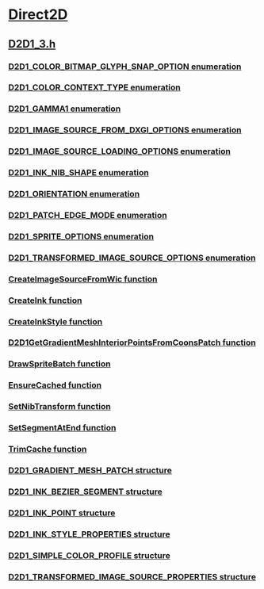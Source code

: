 # [Direct2D](../_direct2d/index.md)
## [D2D1_3.h](index.md)
### [D2D1_COLOR_BITMAP_GLYPH_SNAP_OPTION enumeration](../d2d1_3/ne-d2d1_3-d2d1_color_bitmap_glyph_snap_option.md)
### [D2D1_COLOR_CONTEXT_TYPE enumeration](../d2d1_3/ne-d2d1_3-d2d1_color_context_type.md)
### [D2D1_GAMMA1 enumeration](../d2d1_3/ne-d2d1_3-d2d1_gamma1.md)
### [D2D1_IMAGE_SOURCE_FROM_DXGI_OPTIONS enumeration](../d2d1_3/ne-d2d1_3-d2d1_image_source_from_dxgi_options.md)
### [D2D1_IMAGE_SOURCE_LOADING_OPTIONS enumeration](../d2d1_3/ne-d2d1_3-d2d1_image_source_loading_options.md)
### [D2D1_INK_NIB_SHAPE enumeration](../d2d1_3/ne-d2d1_3-d2d1_ink_nib_shape.md)
### [D2D1_ORIENTATION enumeration](../d2d1_3/ne-d2d1_3-d2d1_orientation.md)
### [D2D1_PATCH_EDGE_MODE enumeration](../d2d1_3/ne-d2d1_3-d2d1_patch_edge_mode.md)
### [D2D1_SPRITE_OPTIONS enumeration](../d2d1_3/ne-d2d1_3-d2d1_sprite_options.md)
### [D2D1_TRANSFORMED_IMAGE_SOURCE_OPTIONS enumeration](../d2d1_3/ne-d2d1_3-d2d1_transformed_image_source_options.md)
### [CreateImageSourceFromWic function](../d2d1_3/nf-d2d1_3-createimagesourcefromwic.md)
### [CreateInk function](../d2d1_3/nf-d2d1_3-createink.md)
### [CreateInkStyle function](../d2d1_3/nf-d2d1_3-createinkstyle.md)
### [D2D1GetGradientMeshInteriorPointsFromCoonsPatch function](../d2d1_3/nf-d2d1_3-d2d1getgradientmeshinteriorpointsfromcoonspatch.md)
### [DrawSpriteBatch function](../d2d1_3/nf-d2d1_3-drawspritebatch.md)
### [EnsureCached function](../d2d1_3/nf-d2d1_3-ensurecached.md)
### [SetNibTransform function](../d2d1_3/nf-d2d1_3-setnibtransform.md)
### [SetSegmentAtEnd function](../d2d1_3/nf-d2d1_3-setsegmentatend.md)
### [TrimCache function](../d2d1_3/nf-d2d1_3-trimcache.md)
### [D2D1_GRADIENT_MESH_PATCH structure](../d2d1_3/ns-d2d1_3-d2d1_gradient_mesh_patch.md)
### [D2D1_INK_BEZIER_SEGMENT structure](../d2d1_3/ns-d2d1_3-d2d1_ink_bezier_segment.md)
### [D2D1_INK_POINT structure](../d2d1_3/ns-d2d1_3-d2d1_ink_point.md)
### [D2D1_INK_STYLE_PROPERTIES structure](../d2d1_3/ns-d2d1_3-d2d1_ink_style_properties.md)
### [D2D1_SIMPLE_COLOR_PROFILE structure](../d2d1_3/ns-d2d1_3-d2d1_simple_color_profile.md)
### [D2D1_TRANSFORMED_IMAGE_SOURCE_PROPERTIES structure](../d2d1_3/ns-d2d1_3-d2d1_transformed_image_source_properties.md)
